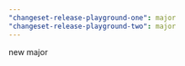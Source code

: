 ```yaml
---
"changeset-release-playground-one": major
"changeset-release-playground-two": major
---
```


new major
